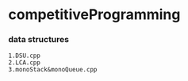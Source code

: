 # competitiveProgramming
### data structures
    1.DSU.cpp
    2.LCA.cpp
    3.monoStack&monoQueue.cpp
